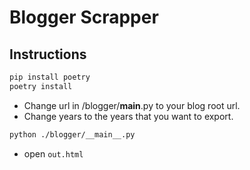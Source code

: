 # Blogger Scrapper

## Instructions

``` bash
pip install poetry
poetry install
```

- Change url in /blogger/__main__.py to your blog root url. 
- Change years to the years that you want to export. 

``` bash
python ./blogger/__main__.py
```

- open `out.html`